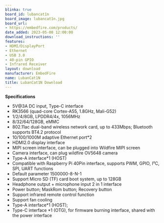 ```yaml
---
blinka: true
board_id: lubancat1n
board_image: lubancat1n.jpg
board_url:
- https://embedfire.com/products/
date_added: 2023-05-08 12:00:00
download_instructions: ''
features:
- HDMI/DisplayPort
- Ethernet
- USB 3.0
- 40-pin GPIO
- Infrared Receiver
layout: download
manufacturer: EmbedFire
name: LubanCat1N
title: LubanCat1N Download
---
```


**Specifications**
- 5V@3A DC input, Type-C interface
- RK3566 (quad-core Cortex-A55, 1.8GHz, Mali-G52)
- 1/2/4/8GB, LPDDR4/4x, 1056MHz
- 8/32/64/128GB, eMMC
- 802.11ac dual-band wireless network card, up to 433Mbps; Bluetooth supports BT4.2 protocol
- 10/100/1000M adaptive Ethernet port*2
- HDMI2.0 display interface
- MIPI screen interface, can be plugged into Wildfire MIPI screen
- Camera interface, can plug wildfire OV5648 camera
- Type-A interface*1 (HOST)
- Compatible with Raspberry Pi 40Pin interface, supports PWM, GPIO, I²C, SPI, UART functions
- Default parameter 1500000-8-N-1
- Support Micro SD (TF) card boot system, up to 128GB
- Headphone output + microphone input 2 in 1 interface
- Power button; MaskRom button; Recovery button
- Support infrared remote control function
- Support fan cooling
- Type-A interface*1 (HOST);
- Type-C interface *1 (OTG), for firmware burning interface, shared with the power interface

